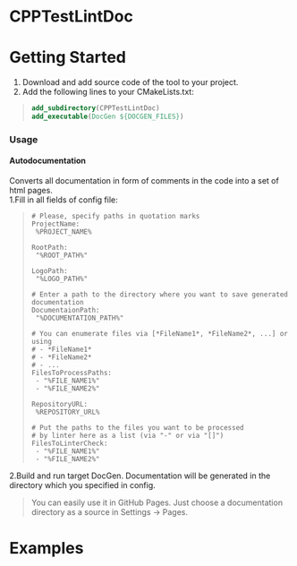 # CPPTestLintDoc

# Getting Started
1. Download and add source code of the tool to your project.  
2. Add the following lines to your CMakeLists.txt:
>```CMake
>add_subdirectory(CPPTestLintDoc)
>add_executable(DocGen ${DOCGEN_FILES})
>```
### Usage
#### Autodocumentation
Converts all documentation in form of comments in the code into a set of html pages.  
1.Fill in all fields of config file:
>```
># Please, specify paths in quotation marks
>ProjectName:
>  %PROJECT_NAME%
>
>RootPath:
>  "%ROOT_PATH%"
>
>LogoPath:
>  "%LOGO_PATH%"
>
># Enter a path to the directory where you want to save generated documentation
>DocumentaionPath:
>  "%DOCUMENTATION_PATH%"
>
># You can enumerate files via [*FileName1*, *FileName2*, ...] or using
># - *FileName1*
># - *FileName2*
># - ...
>FilesToProcessPaths:
>  - "%FILE_NAME1%"
>  - "%FILE_NAME2%"
>
>RepositoryURL:
>  %REPOSITORY_URL%
>
># Put the paths to the files you want to be processed
># by linter here as a list (via "-" or via "[]")
>FilesToLinterCheck:
>  - "%FILE_NAME1%"
>  - "%FILE_NAME2%"
>```
2.Build and run target DocGen. Documentation will be generated in the directory which you specified in config.
> You can easily use it in GitHub Pages. Just choose a documentation directory as a source in Settings -> Pages.
>
# Examples